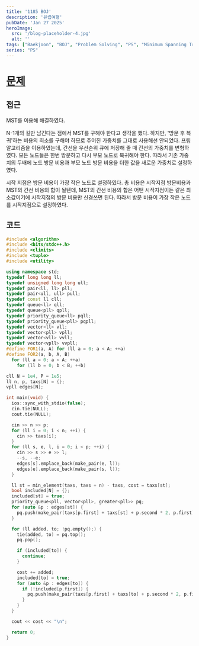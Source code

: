 ```yaml
---
title: '1185 BOJ'
description: '유럽여행'
pubDate: 'Jan 27 2025'
heroImage:
  src: '/blog-placeholder-4.jpg'
  alt: ''
tags: ["Baekjoon", "BOJ", "Problem Solving", "PS", "Minimum Spanning Tree", "MST"]
series: "PS"
---
```


# [문제](https://www.acmicpc.net/problem/1185)

## 접근

MST를 이용해 해결하였다.

N-1개의 길만 남긴다는 점에서 MST를 구해야 한다고 생각을 했다.
하지만, '방문 후 복귀'하는 비용의 최소를 구해야 하므로 주어진 가중치를 그대로 사용해선 안되었다.
프림 알고리즘을 이용하였는데, 간선을 우선순위 큐에 저장해 줄 때 간선의 가중치를 변형하였다.
모든 노드들은 한번 방문하고 다시 부모 노드로 복귀해야 한다.
따라서 기존 가중치의 두배에 노드 방문 비용과 부모 노드 방문 비용을 더한 값을 새로운 가중치로 설정하였다.

시작 지점은 방문 비용이 가장 작은 노드로 설정하였다.
총 비용은 시작지점 방문비용과 MST의 간선 비용의 합이 될텐데, MST의 간선 비용의 합은 어떤 시작지점이든 같은 최소값이기에
시작지점의 방문 비용만 신경쓰면 된다. 따라서 방문 비용이 가장 작은 노드를 시작지점으로 설정하였다.

## 코드

```c++
#include <algorithm>
#include <bits/stdc++.h>
#include <climits>
#include <tuple>
#include <utility>

using namespace std;
typedef long long ll;
typedef unsigned long long ull;
typedef pair<ll, ll> pll;
typedef pair<ull, ull> pull;
typedef const ll cll;
typedef queue<ll> qll;
typedef queue<pll> qpll;
typedef priority_queue<ll> pqll;
typedef priority_queue<pll> pqpll;
typedef vector<ll> vll;
typedef vector<pll> vpll;
typedef vector<vll> vvll;
typedef vector<vpll> vvpll;
#define FOR1(a, A) for (ll a = 0; a < A; ++a)
#define FOR2(a, b, A, B)                                                       \
  for (ll a = 0; a < A; ++a)                                                   \
    for (ll b = 0; b < B; ++b)

cll N = 1e4, P = 1e5;
ll n, p, taxs[N] = {};
vpll edges[N];

int main(void) {
  ios::sync_with_stdio(false);
  cin.tie(NULL);
  cout.tie(NULL);

  cin >> n >> p;
  for (ll i = 0; i < n; ++i) {
    cin >> taxs[i];
  }
  for (ll s, e, l, i = 0; i < p; ++i) {
    cin >> s >> e >> l;
    --s, --e;
    edges[s].emplace_back(make_pair(e, l));
    edges[e].emplace_back(make_pair(s, l));
  }

  ll st = min_element(taxs, taxs + n) - taxs, cost = taxs[st];
  bool included[N] = {};
  included[st] = true;
  priority_queue<pll, vector<pll>, greater<pll>> pq;
  for (auto &p : edges[st]) {
    pq.push(make_pair(taxs[p.first] + taxs[st] + p.second * 2, p.first));
  }

  for (ll added, to; !pq.empty();) {
    tie(added, to) = pq.top();
    pq.pop();

    if (included[to]) {
      continue;
    }

    cost += added;
    included[to] = true;
    for (auto &p : edges[to]) {
      if (!included[p.first]) {
        pq.push(make_pair(taxs[p.first] + taxs[to] + p.second * 2, p.first));
      }
    }
  }

  cout << cost << "\n";

  return 0;
}
```